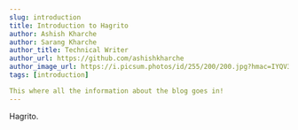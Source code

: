 ```yaml
---
slug: introduction
title: Introduction to Hagrito
author: Ashish Kharche
author: Sarang Kharche
author_title: Technical Writer
author_url: https://github.com/ashishkharche
author_image_url: https://i.picsum.photos/id/255/200/200.jpg?hmac=IYQV36UT5-F1dbK_CQXF7PDfLfwcnwKijqeBCo3yMlc
tags: [introduction]

This where all the information about the blog goes in!
---
```


Hagrito.
